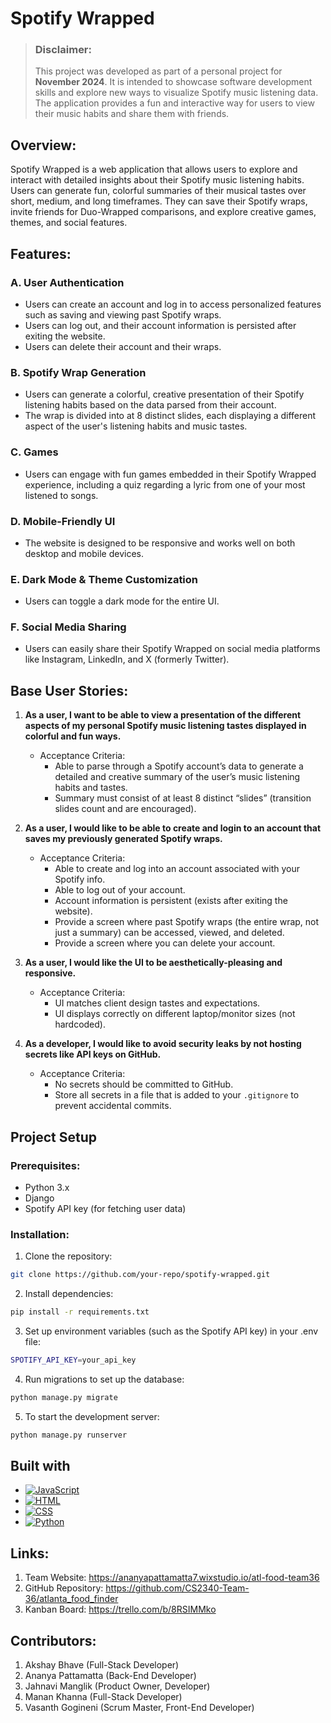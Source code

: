 # Spotify Wrapped

> ### Disclaimer:
> This project was developed as part of a personal project for **November 2024**. It is intended to showcase software development skills and explore new ways to visualize Spotify music listening data. The application provides a fun and interactive way for users to view their music habits and share them with friends.

## Overview:
Spotify Wrapped is a web application that allows users to explore and interact with detailed insights about their Spotify music listening habits. Users can generate fun, colorful summaries of their musical tastes over short, medium, and long timeframes. They can save their Spotify wraps, invite friends for Duo-Wrapped comparisons, and explore creative games, themes, and social features.

## Features:
### A. User Authentication
- Users can create an account and log in to access personalized features such as saving and viewing past Spotify wraps.
- Users can log out, and their account information is persisted after exiting the website.
- Users can delete their account and their wraps.

### B. Spotify Wrap Generation
- Users can generate a colorful, creative presentation of their Spotify listening habits based on the data parsed from their account.
- The wrap is divided into at 8 distinct slides, each displaying a different aspect of the user's listening habits and music tastes.

### C. Games
- Users can engage with fun games embedded in their Spotify Wrapped experience, including a quiz regarding a lyric from one of your most listened to songs.

### D. Mobile-Friendly UI
- The website is designed to be responsive and works well on both desktop and mobile devices.

### E. Dark Mode & Theme Customization
- Users can toggle a dark mode for the entire UI.

### F. Social Media Sharing
- Users can easily share their Spotify Wrapped on social media platforms like Instagram, LinkedIn, and X (formerly Twitter).

## Base User Stories:
1. **As a user, I want to be able to view a presentation of the different aspects of my personal Spotify music listening tastes displayed in colorful and fun ways.**
    - Acceptance Criteria:
        - Able to parse through a Spotify account’s data to generate a detailed and creative summary of the user’s music listening habits and tastes.
        - Summary must consist of at least 8 distinct “slides” (transition slides count and are encouraged).

2. **As a user, I would like to be able to create and login to an account that saves my previously generated Spotify wraps.**
    - Acceptance Criteria:
        - Able to create and log into an account associated with your Spotify info.
        - Able to log out of your account.
        - Account information is persistent (exists after exiting the website).
        - Provide a screen where past Spotify wraps (the entire wrap, not just a summary) can be accessed, viewed, and deleted.
        - Provide a screen where you can delete your account.

3. **As a user, I would like the UI to be aesthetically-pleasing and responsive.**
    - Acceptance Criteria:
        - UI matches client design tastes and expectations.
        - UI displays correctly on different laptop/monitor sizes (not hardcoded).

4. **As a developer, I would like to avoid security leaks by not hosting secrets like API keys on GitHub.**
    - Acceptance Criteria:
        - No secrets should be committed to GitHub.
        - Store all secrets in a file that is added to your `.gitignore` to prevent accidental commits.


## Project Setup
### Prerequisites:
- Python 3.x
- Django
- Spotify API key (for fetching user data)

### Installation:
1. Clone the repository:
```sh
git clone https://github.com/your-repo/spotify-wrapped.git
```

2. Install dependencies:
```sh
pip install -r requirements.txt
```

3. Set up environment variables (such as the Spotify API key) in your .env file:
```sh
SPOTIFY_API_KEY=your_api_key
```

4. Run migrations to set up the database:
```sh
python manage.py migrate
```

5. To start the development server:
```sh
python manage.py runserver
```


## Built with
* [![JavaScript][JavaScript.com]][JavaScript-url]
* [![HTML][HTML.com]][HTML-url]
* [![CSS][CSS.com]][CSS-url]
* [![Python][Python.org]][Python-url]


[JavaScript.com]: https://img.shields.io/badge/JavaScript-323330?style=for-the-badge&logo=javascript
[JavaScript-url]: https://www.javascript.com/

[HTML.com]: https://img.shields.io/badge/HTML5-E34F26?style=for-the-badge&logo=html5
[HTML-url]: https://developer.mozilla.org/en-US/docs/Web/HTML

[CSS.com]: https://img.shields.io/badge/CSS3-1572B6?style=for-the-badge&logo=css3
[CSS-url]: https://developer.mozilla.org/en-US/docs/Web/CSS

[TailwindCSS.com]: https://img.shields.io/badge/TailwindCSS-38B2AC?style=for-the-badge&logo=tailwind-css
[TailwindCSS-url]: https://tailwindcss.com/

[Python.org]: https://img.shields.io/badge/Python-3776AB?style=for-the-badge&logo=python
[Python-url]: https://www.python.org/

## Links:
1. Team Website: https://ananyapattamatta7.wixstudio.io/atl-food-team36
2. GitHub Repository: https://github.com/CS2340-Team-36/atlanta_food_finder
3. Kanban Board: https://trello.com/b/8RSIMMko


## Contributors:
1. Akshay Bhave (Full-Stack Developer)
2. Ananya Pattamatta (Back-End Developer)
3. Jahnavi Manglik (Product Owner, Developer)
4. Manan Khanna (Full-Stack Developer)
5. Vasanth Gogineni (Scrum Master, Front-End Developer)

